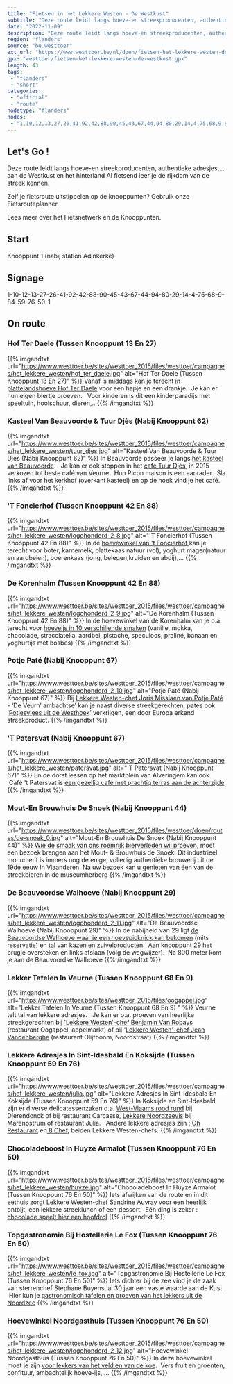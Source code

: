 ```yaml
---
title: "Fietsen in het Lekkere Westen - De Westkust"
subtitle: "Deze route leidt langs hoeve-en streekproducenten, authentieke adresjes,"
date: "2022-11-09"
description: "Deze route leidt langs hoeve-en streekproducenten, authentieke adresjes,"
region: "flanders"
source: "be.westtoer"
ext_url: "https://www.westtoer.be/nl/doen/fietsen-het-lekkere-westen-de-westkust"
gpx: "westtoer/fietsen-het-lekkere-westen-de-westkust.gpx"
length: 43
tags:
 - "flanders"
 - "short"
categories:
 - "official"
 - "route"
nodetype: "flanders"
nodes:
 - "1,10,12,13,27,26,41,92,42,88,90,45,43,67,44,94,80,29,14,4,75,68,9,84,59,76,50,1"
---
```


## Let's Go ! 

Deze route leidt langs hoeve-en streekproducenten, authentieke adresjes,... aan de Westkust en het hinterland   Al fietsend leer je de rijkdom van de streek kennen. 

Zelf je fietsroute uitstippelen op de knooppunten? Gebruik onze Fietsrouteplanner.

Lees meer over het Fietsnetwerk en de Knooppunten.

## Start

Knooppunt 1 (nabij station Adinkerke)

## Signage

1-10-12-13-27-26-41-92-42-88-90-45-43-67-44-94-80-29-14-4-75-68-9-84-59-76-50-1

## On route

### Hof Ter Daele (Tussen Knooppunt 13 En 27)

{{% imgandtxt url="https://www.westtoer.be/sites/westtoer_2015/files/westtoer/campagnes/het_lekkere_westen/hof_ter_daele.jpg" alt="Hof Ter Daele (Tussen Knooppunt 13 En 27)" %}}
Vanaf ’s middags kan je terecht in [plattelandshoeve Hof Ter Daele](http://www.hofterdaele.be) voor een hapje en een drankje.  Je kan er hun eigen biertje proeven.   Voor kinderen is dit een kinderparadijs met speeltuin, hooischuur, dieren,..
{{% /imgandtxt %}}

### Kasteel Van Beauvoorde & Tuur Djès (Nabij Knooppunt 62)

{{% imgandtxt url="https://www.westtoer.be/sites/westtoer_2015/files/westtoer/campagnes/het_lekkere_westen/tuur_djes.jpg" alt="Kasteel Van Beauvoorde & Tuur Djès (Nabij Knooppunt 62)" %}}
In Beauvoorde passeer je langs [het kasteel van Beauvoorde](http://www.kasteelbeauvoorde.be/).   Je kan er ook stoppen in het [café Tuur Djès](http://www.beauvoorde.be/tuur-djegraves), in 2015 verkozen tot beste café van Veurne.  Hun Picon maison is een aanrader.  Sla links af voor het kerkhof (overkant kasteel) en op de hoek vind je het café.
{{% /imgandtxt %}}

### 'T Foncierhof (Tussen Knooppunt 42 En 88)

{{% imgandtxt url="https://www.westtoer.be/sites/westtoer_2015/files/westtoer/campagnes/het_lekkere_westen/logohonderd_2_8.jpg" alt="'T Foncierhof (Tussen Knooppunt 42 En 88)" %}}
In de [hoevewinkel van 't Foncierhof ](http://zoeken.onthaalopdeboerderij.be/hoeveproducten.aspx?b=132)kan je terecht voor boter, karnemelk, plattekaas natuur (vol), yoghurt mager(natuur en aardbeien), boerenkaas (jong, belegen,kruiden en abdij),...
{{% /imgandtxt %}}

### De Korenhalm (Tussen Knooppunt 42 En 88)

{{% imgandtxt url="https://www.westtoer.be/sites/westtoer_2015/files/westtoer/campagnes/het_lekkere_westen/logohonderd_2_9.jpg" alt="De Korenhalm (Tussen Knooppunt 42 En 88)" %}}
In de hoevewinkel van de Korenhalm kan je o.a. terecht voor [hoeveijs in 10 verschillende smaken](http://zoeken.onthaalopdeboerderij.be/hoeveproducten.aspx?b=55) (vanille, mokka, chocolade, stracciatella, aardbei, pistache, speculoos, praliné, banaan en yoghurtijs met bosbes)
{{% /imgandtxt %}}

### Potje Paté (Nabij Knooppunt 67)

{{% imgandtxt url="https://www.westtoer.be/sites/westtoer_2015/files/westtoer/campagnes/het_lekkere_westen/logohonderd_2_10.jpg" alt="Potje Paté (Nabij Knooppunt 67)" %}}
Bij [Lekkere Westen-chef Joris Missiaen van Potje Paté](http://www.hetlekkerewesten.be/potje-pateacute.html) - ‘De Veurn’ ambachtse’ kan je naast diverse streekgerechten, patés ook ‘[Potjesvlees uit de Westhoek](http://www.deveurnambachtse.be)’ verkrijgen, een door Europa erkend streekproduct.
{{% /imgandtxt %}}

### 'T Patersvat (Nabij Knooppunt 67)

{{% imgandtxt url="https://www.westtoer.be/sites/westtoer_2015/files/westtoer/campagnes/het_lekkere_westen/patersvat.jpg" alt="'T Patersvat (Nabij Knooppunt 67)" %}}
En de dorst lessen op het marktplein van Alveringem kan ook.  Café 't Patersvat is [een gezellig café met prachtig terras aan de achterzijde](https://www.facebook.com/T-Patersvat-Alveringem-421162884722291/?rf=772703396113914)
{{% /imgandtxt %}}

### Mout-En Brouwhuis De Snoek (Nabij Knooppunt 44)

{{% imgandtxt url="https://www.westtoer.be/sites/westtoer_2015/files/westtoer/doen/routes/de-snoek_0.jpg" alt="Mout-En Brouwhuis De Snoek (Nabij Knooppunt 44)" %}}
[Wie de smaak van ons roemrijk bierverleden wil proeven](http://www.desnoek.be), moet een bezoek brengen aan het Mout- & Brouwhuis de Snoek. Dit industrieel monument is immers nog de enige, volledig authentieke brouwerij uit de 19de eeuw in Vlaanderen. Na uw bezoek kan u genieten van één van de streekbieren in de museumherberg
{{% /imgandtxt %}}

### De Beauvoordse Walhoeve (Nabij Knooppunt 29)

{{% imgandtxt url="https://www.westtoer.be/sites/westtoer_2015/files/westtoer/campagnes/het_lekkere_westen/logohonderd_2_11.jpg" alt="De Beauvoordse Walhoeve (Nabij Knooppunt 29)" %}}
In de nabijheid van 29 ligt [de Beauvoordse Walhoeve waar je een hoevepicknick kan bekomen](http://www.beauvoordse-walhoeve.be) (mits reservatie) en tal van kazen en zuivelproducten.  Aan knooppunt 29 het brugje oversteken en links afslaan (volg de wegwijzer).  Na 800 meter kom je aan de Beauvoordse Walhoeve
{{% /imgandtxt %}}

### Lekker Tafelen In Veurne (Tussen Knooppunt 68 En 9) 

{{% imgandtxt url="https://www.westtoer.be/sites/westtoer_2015/files/oogappel.jpg" alt="Lekker Tafelen In Veurne (Tussen Knooppunt 68 En 9) " %}}
Veurne telt tal van lekkere adresjes.   Je kan er o.a. proeven van heerlijke streekgerechten bij ['Lekkere Westen'-chef Benjamin Van Robays](http://www.hetlekkerewesten.be/oogappel.html) (restaurant Oogappel, appelmarkt) of bij '[Lekkere Westen'-chef Jean Vandenberghe](http://www.hetlekkerewesten.be/olijfboom.html) (restaurant Olijfboom, Noordstraat)
{{% /imgandtxt %}}

### Lekkere Adresjes In Sint-Idesbald En Koksijde (Tussen Knooppunt 59 En 76)

{{% imgandtxt url="https://www.westtoer.be/sites/westtoer_2015/files/westtoer/campagnes/het_lekkere_westen/julia.jpg" alt="Lekkere Adresjes In Sint-Idesbald En Koksijde (Tussen Knooppunt 59 En 76)" %}}
In Koksijde en Sint-Idesbald zijn er diverse delicatessenzaken o.a. [West-Vlaams rood rund](http://www.hetlekkerewesten.be/carcasse.html) bij Dierendonck of bij restaurant Carcasse, [Lekkere Noordzeevis](http://www.hetlekkerewesten.be/julia.html) bij Marenostrum of restaurant Julia.   Andere lekkere adresjes zijn : [Oh Restaurant](http://www.hetlekkerewesten.be/oh-restaurant.html) en[ 8 Chef](http://www.hetlekkerewesten.be/8chef.html), beiden Lekkere Westen-chefs.
{{% /imgandtxt %}}

### Chocoladeboost In Huyze Armalot (Tussen Knooppunt 76 En 50)

{{% imgandtxt url="https://www.westtoer.be/sites/westtoer_2015/files/westtoer/campagnes/het_lekkere_westen/huyze.jpg" alt="Chocoladeboost In Huyze Armalot (Tussen Knooppunt 76 En 50)" %}}
Iets afwijken van de route en in dit eethuis zorgt Lekkere Westen-chef Sandrine Auvray voor een heerlijk ontbijt, een lekkere streeklunch of een dessert.  Eén ding is zeker : [chocolade speelt hier een hoofdrol](http://www.hetlekkerewesten.be/huyze-armalot.html)
{{% /imgandtxt %}}

### Topgastronomie Bij Hostellerie Le Fox (Tussen Knooppunt 76 En 50)

{{% imgandtxt url="https://www.westtoer.be/sites/westtoer_2015/files/westtoer/campagnes/het_lekkere_westen/le_fox.jpg" alt="Topgastronomie Bij Hostellerie Le Fox (Tussen Knooppunt 76 En 50)" %}}
Iets dichter bij de zee vind je de zaak van sterrenchef Stéphane Buyens, al 30 jaar een vaste waarde aan de Kust.  Hier kun je [gastronomisch tafelen en proeven van het lekkers uit de Noordzee](http://www.hetlekkerewesten.be/le-fox.html)
{{% /imgandtxt %}}

### Hoevewinkel Noordgasthuis (Tussen Knooppunt 76 En 50)

{{% imgandtxt url="https://www.westtoer.be/sites/westtoer_2015/files/westtoer/campagnes/het_lekkere_westen/logohonderd_2_12.jpg" alt="Hoevewinkel Noordgasthuis (Tussen Knooppunt 76 En 50)" %}}
In deze hoevewinkel moet je zijn [voor lekkers van het veld en van de koe](http://www.noordgasthuis.be).  Vers fruit en groenten, confituur, ambachtelijk hoeve-ijs,....
{{% /imgandtxt %}}


